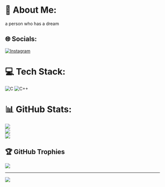 # 💫 About Me:
a person who has a dream


## 🌐 Socials:
[![Instagram](https://img.shields.io/badge/Instagram-%23E4405F.svg?logo=Instagram&logoColor=white)](https://instagram.com/faz.4ziz) 

# 💻 Tech Stack:
![C](https://img.shields.io/badge/c-%2300599C.svg?style=for-the-badge&logo=c&logoColor=white) ![C++](https://img.shields.io/badge/c++-%2300599C.svg?style=for-the-badge&logo=c%2B%2B&logoColor=white)
# 📊 GitHub Stats:
![](https://github-readme-stats.vercel.app/api?username=Aziz-source25&theme=shadow_blue&hide_border=false&include_all_commits=true&count_private=true)<br/>
![](https://github-readme-streak-stats.herokuapp.com/?user=Aziz-source25&theme=shadow_blue&hide_border=false)<br/>
![](https://github-readme-stats.vercel.app/api/top-langs/?username=Aziz-source25&theme=shadow_blue&hide_border=false&include_all_commits=true&count_private=true&layout=compact)

## 🏆 GitHub Trophies
![](https://github-profile-trophy.vercel.app/?username=Aziz-source25&theme=dracula&no-frame=false&no-bg=true&margin-w=4)

---
[![](https://visitcount.itsvg.in/api?id=Aziz-source25&icon=0&color=0)](https://visitcount.itsvg.in)

<!-- Proudly created with GPRM ( https://gprm.itsvg.in ) -->
